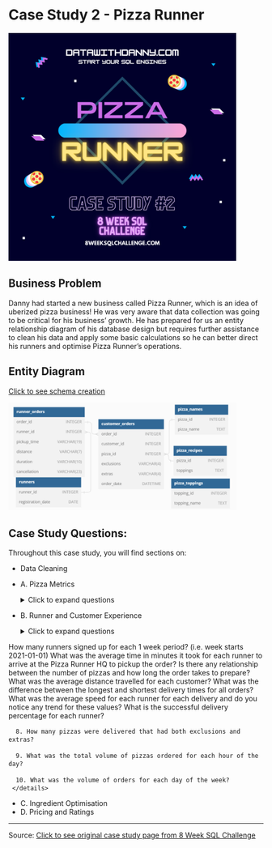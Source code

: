 # Case Study 2 - Pizza Runner

<img src="images/c2.png" width="450" />

## Business Problem
Danny had started a new business called Pizza Runner, which is an idea of uberized pizza business! He was very aware that data collection was going to be critical for his business’ growth. He has prepared for us an entity relationship diagram of his database design but requires further assistance to clean his data and apply some basic calculations so he can better direct his runners and optimise Pizza Runner’s operations.

## Entity Diagram
[Click to see schema creation](SchemaCreation.md)

<img src="images/diagram_1.png" width="450" />

## Case Study Questions:
Throughout this case study, you will find sections on:

- Data Cleaning
- A. Pizza Metrics

     <details><summary>Click to expand questions</summary>
      
      1. How many pizzas were ordered?
     
      2. How many unique customer orders were made?
     
      3. How many successful orders were delivered by each runner?
     
      4. How many of each type of pizza was delivered?
     
      5. How many Vegetarian and Meatlovers were ordered by each customer?
     
      6. What was the maximum number of pizzas delivered in a single order?
     
      7. For each customer, how many delivered pizzas had at least 1 change and how many had no changes?
     
      8. How many pizzas were delivered that had both exclusions and extras?
     
      9. What was the total volume of pizzas ordered for each hour of the day?
     
      10. What was the volume of orders for each day of the week?
     </details>
- B. Runner and Customer Experience
     <details><summary>Click to expand questions</summary>
      
How many runners signed up for each 1 week period? (i.e. week starts 2021-01-01)
What was the average time in minutes it took for each runner to arrive at the Pizza Runner HQ to pickup the order?
Is there any relationship between the number of pizzas and how long the order takes to prepare?
What was the average distance travelled for each customer?
What was the difference between the longest and shortest delivery times for all orders?
What was the average speed for each runner for each delivery and do you notice any trend for these values?
What is the successful delivery percentage for each runner?
     
      8. How many pizzas were delivered that had both exclusions and extras?
     
      9. What was the total volume of pizzas ordered for each hour of the day?
     
      10. What was the volume of orders for each day of the week?
     </details>
- C. Ingredient Optimisation
- D. Pricing and Ratings

<hr>

Source: [Click to see original case study page from 8 Week SQL Challenge](https://8weeksqlchallenge.com/case-study-2)
